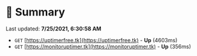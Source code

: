 # 📖 Summary
Last updated: **7/25/2021, 6:30:58 AM**

- `GET` [https://uptimerfree.tk](https://uptimerfree.tk) - **Up** (4603ms)
- `GET` [https://monitoruptimer.tk](https://monitoruptimer.tk) - **Up** (356ms)
